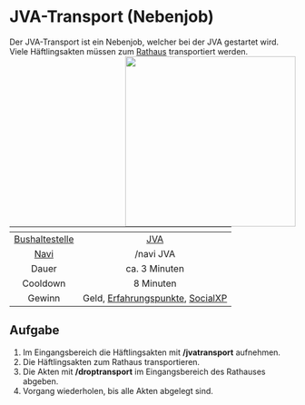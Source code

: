 # JVA-Transport (Nebenjob)
Der JVA-Transport ist ein Nebenjob, welcher bei der JVA gestartet wird. Viele Häftlingsakten müssen zum [Rathaus](../../pages/orte/rathaus.md) transportiert werden. <img align="right" width="300" eight="150" src="../../../assets/image/orte/JVA.png">

| <!-- --> | <!-- --> |
| :-: | :-: |
| [Bushaltestelle](../../pages/öpnv/bus.md) | [JVA](../../pages/orte/jva.md) |
| [Navi](../../pages/allgemein/navigation.md) | /navi JVA |
| Dauer | ca. 3 Minuten |
| Cooldown | 8 Minuten |
| Gewinn | Geld, [Erfahrungspunkte](../../pages/allgemein/level.md), [SocialXP](../../pages/skills/social.md) |


## Aufgabe
1. Im Eingangsbereich die Häftlingsakten mit **/jvatransport** aufnehmen.
2. Die Häftlingsakten zum Rathaus transportieren.
3. Die Akten mit **/droptransport** im Eingangsbereich des Rathauses abgeben.
4. Vorgang wiederholen, bis alle Akten abgelegt sind.
